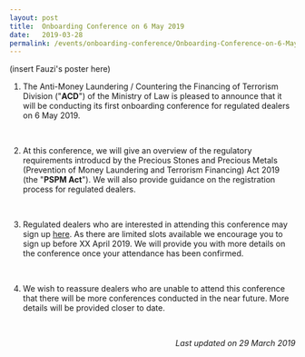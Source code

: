 ```yaml
---
layout: post
title:  Onboarding Conference on 6 May 2019
date:   2019-03-28
permalink: /events/onboarding-conference/Onboarding-Conference-on-6-May-2019
---
```


(insert Fauzi's poster here)

1.  The Anti-Money Laundering / Countering the Financing of Terrorism Division ("**ACD**") of the Ministry of Law is pleased to announce that it will be conducting its first onboarding conference for regulated dealers on 6 May 2019.

<br>

2.  At this conference, we will give an overview of the regulatory requirements introducd by the Precious Stones and Precious Metals (Prevention of Money Laundering and Terrorism Financing) Act 2019 (the "**PSPM Act**"). We will also provide guidance on the registration process for regulated dealers.

<br>

3.  Regulated dealers who are interested in attending this conference may sign up [here](formsgURL). As there are limited slots available  we encourage you to sign up before XX April 2019. We will provide you with more details on the conference once your attendance has been confirmed.

<br>

4. We wish to reassure dealers who are unable to attend this conference that there will be more conferences conducted in the near future. More details will be provided closer to date.

<br>

<p align = "right"><i>Last updated on 29 March 2019</i></p>
